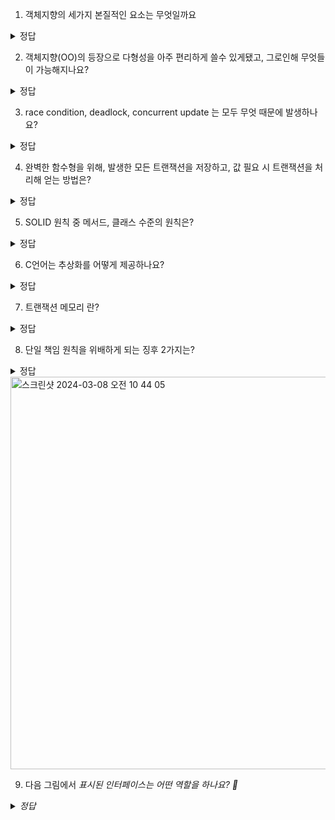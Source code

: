 1. 객체지향의 세가지 본질적인 요소는 무엇일까요
<details>
<summary> 정답 </summary>
 다형성, 캡슐화, 상속
</details>

2. 객체지향(OO)의 등장으로 다형성을 아주 편리하게 쓸수 있게됐고, 그로인해 무엇들이 가능해지나요?
<details>
<summary> 정답 </summary>
  플러그인 아키텍처 적용
  의존역전
  모듈 독립
</details>

3. race condition, deadlock, concurrent update 는 모두 무엇 때문에 발생하나요?
<details>
<summary> 정답 </summary>
  가변 변수
</details>

4. 완벽한 함수형을 위해, 발생한 모든 트랜잭션을 저장하고, 값 필요 시 트랜잭션을 처리해 얻는 방법은?
<details>
<summary> 정답 </summary>
  이벤트 소싱
</details>

5. SOLID 원칙 중 메서드, 클래스 수준의 원칙은?
<details>
<summary> 정답 </summary>
  단일 책임 원칙, 개방 폐쇄 원칙
</details>

6. C언어는 추상화를 어떻게 제공하나요?
<details>
<summary> 정답 </summary>
 *.h 의 선언부, *.c 의 구현부로 나뉘고, header 는 멤버변수를 이름조차 알 수 없다
</details>

7. 트랜잭션 메모리 란?
<details>
<summary> 정답 </summary>
  데이터베이스 트랜잭션과 유사한 방식으로 병행 컴퓨팅에서 메모리의 접근을 제어하는 방법
</details>

8. 단일 책임 원칙을 위배하게 되는 징후 2가지는?
<details>
<summary> 정답 </summary>
   우발적 중복: 다른 곳에서 같은 메서드를 사용하게 됐고, 이게 수정이 되면 다른 사용자는 모를 수 있음
   병합 : 다른 책임이 한 클래스에 있어서 다른 사람들이 동시에 수정하면 병합 발생
</details>
<img width="628" alt="스크린샷 2024-03-08 오전 10 44 05" src="https://github.com/wjddusgh/jpa-study/assets/69251780/f0c5c2e1-51bf-4de5-81bc-2a2c920f36ec">

9. 다음 그림에서 <I> 표시된 인터페이스는 어떤 역할을 하나요? 
<details>
<summary> 정답 </summary>
  HL1 이 ML1 을 의존하지 않게끔 의존성 역전
</details>



